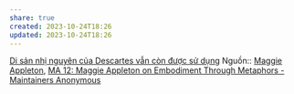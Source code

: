 ```yaml
---
share: true
created: 2023-10-24T18:26
updated: 2023-10-24T18:26
---
```

[Di sản nhị nguyên của Descartes vẫn còn được sử dụng](Di%20s%E1%BA%A3n%20nh%E1%BB%8B%20nguy%C3%AAn%20c%E1%BB%A7a%20Descartes%20v%E1%BA%ABn%20c%C3%B2n%20%C4%91%C6%B0%E1%BB%A3c%20s%E1%BB%AD%20d%E1%BB%A5ng.md#)
Nguồn:: [Maggie Appleton](Maggie%20Appleton.md#), [MA 12: Maggie Appleton on Embodiment Through Metaphors - Maintainers Anonymous](https://maintainersanonymous.com/metaphor/#t=01:04)
